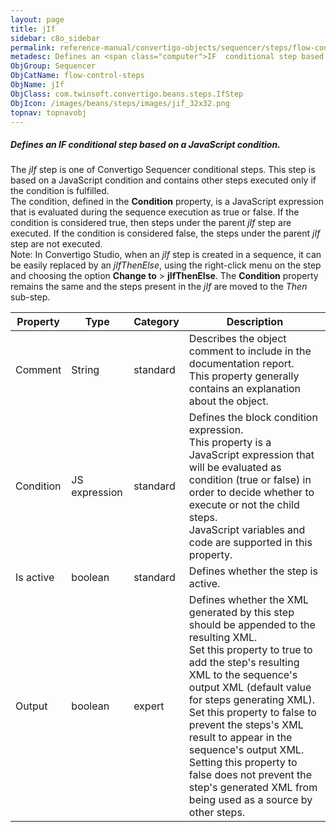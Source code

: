 ```yaml
---
layout: page
title: jIf
sidebar: c8o_sidebar
permalink: reference-manual/convertigo-objects/sequencer/steps/flow-control-steps/jif/
metadesc: Defines an <span class="computer">IF  conditional step based on a JavaScript condition.   The  jIf  step is one of Convertigo Sequencer conditional st
ObjGroup: Sequencer
ObjCatName: flow-control-steps
ObjName: jIf
ObjClass: com.twinsoft.convertigo.beans.steps.IfStep
ObjIcon: /images/beans/steps/images/jif_32x32.png
topnav: topnavobj
---
```

##### Defines an <span class="computer">IF</span> conditional step based on a JavaScript condition. 

The <i>jIf</i> step is one of Convertigo Sequencer conditional steps. This step is based on a JavaScript condition and contains other steps executed only if the condition is fulfilled.<br/>The condition, defined in the <b>Condition</b> property, is a JavaScript expression that is evaluated during the sequence execution as <span class="computer">true</span> or <span class="computer">false</span>. If the condition is considered <span class="computer">true</span>, then steps under the parent <i>jIf</i> step are executed. If the condition is considered <span class="computer">false</span>, the steps under the parent <i>jIf</i> step are not executed. <br/><span class="orangetwinsoft">Note:</span> In Convertigo Studio, when an <i>jIf</i> step is created in a sequence, it can be easily replaced by an <i>jIfThenElse</i>, using the right-click menu on the step and choosing the option <b>Change to</b> &gt; <b>jIfThenElse</b>. The <b>Condition</b> property remains the same and the steps present in the <i>jIf</i> are moved to the <i>Then</i> sub-step.

Property | Type | Category | Description
--- | --- | --- | ---
Comment | String | standard | Describes the object comment to include in the documentation report.<br/>This property generally contains an explanation about the object.
Condition | JS expression | standard | Defines the block condition expression.<br/>This property is a JavaScript expression that will be evaluated as condition (<span class="computer">true</span> or <span class="computer">false</span>) in order to decide whether to execute or not the child steps. <br/>JavaScript variables and code are supported in this property.
Is active | boolean | standard | Defines whether the step is active.
Output | boolean | expert | Defines whether the XML generated by this step should be appended to the resulting XML.<br/>Set this property to <span class="computer">true</span> to add the step's resulting XML to the sequence's output XML (default value for steps generating XML). Set this property to <span class="computer">false</span> to prevent the steps's XML result to appear in the sequence's output XML.<br/>Setting this property to <span class="computer">false</span> does not prevent the step's generated XML from being used as a source by other steps.
